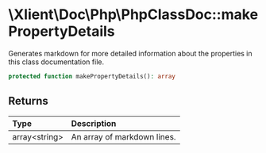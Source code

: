 # \\Xlient\\Doc\\Php\\PhpClassDoc::makePropertyDetails

Generates markdown for more detailed information about the properties in this class documentation file.

```php
protected function makePropertyDetails(): array
```

## Returns

| Type | Description |
| :--- | :--- |
| array\<string\> | An array of markdown lines. |